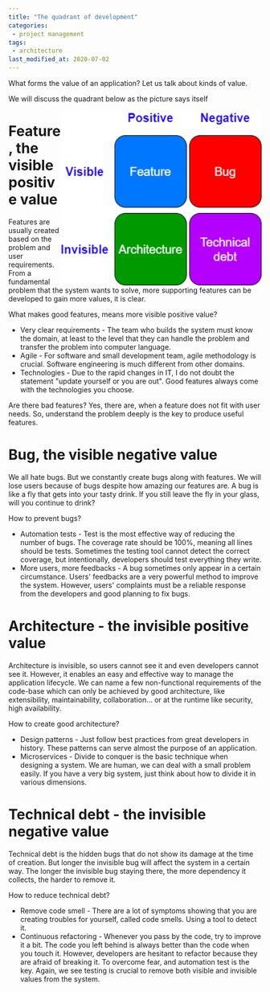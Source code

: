 ```yaml
---
title: "The quadrant of development"
categories:
 - project management
tags:
 - architecture
last_modified_at: 2020-07-02
---
```


What forms the value of an application? Let us talk about kinds of value.


We will discuss the quadrant below as the picture says itself

<img style="float: right;" width="400" src="/images/technical-debt.png">

# Feature, the visible positive value

Features are usually created based on the problem and user requirements. From a fundamental problem that the system wants to solve, more supporting features can be developed to gain more values, it is clear.

What makes good features, means more visible positive value?

- Very clear requirements - The team who builds the system must know the domain, at least to the level that they can handle the problem and transfer the problem into computer language.
- Agile - For software and small development team, agile methodology is crucial. Software engineering is much different from other domains.
- Technologies - Due to the rapid changes in IT, I do not doubt the statement "update yourself or you are out". Good features always come with the technologies you choose.

Are there bad features? Yes, there are, when a feature does not fit with user needs. So, understand the problem deeply is the key to produce useful features.

# Bug, the visible negative value

We all hate bugs. But we constantly create bugs along with features. We will lose users because of bugs despite how amazing our features are. A bug is like a fly that gets into your tasty drink. If you still leave the fly in your glass, will you continue to drink?

How to prevent bugs?

- Automation tests - Test is the most effective way of reducing the number of bugs. The coverage rate should be 100%, meaning all lines should be tests. Sometimes the testing tool cannot detect the correct coverage, but intentionally, developers should test everything they write.
- More users, more feedbacks - A bug sometimes only appear in a certain circumstance. Users' feedbacks are a very powerful method to improve the system. However, users' complaints must be a reliable response from the developers and good planning to fix bugs.

# Architecture - the invisible positive value

Architecture is invisible, so users cannot see it and even developers cannot see it. However, it enables an easy and effective way to manage the application lifecycle. We can name a few non-functional requirements of the code-base which can only be achieved by good architecture, like extensibility, maintainability, collaboration... or at the runtime like security, high availability.

How to create good architecture?

- Design patterns - Just follow best practices from great developers in history. These patterns can serve almost the purpose of an application.
- Microservices - Divide to conquer is the basic technique when designing a system. We are human, we can deal with a small problem easily. If you have a very big system, just think about how to divide it in various dimensions.

# Technical debt - the invisible negative value

Technical debt is the hidden bugs that do not show its damage at the time of creation. But longer the invisible bug will affect the system in a certain way. The longer the invisible bug staying there, the more dependency it collects, the harder to remove it.

How to reduce technical debt?

- Remove code smell - There are a lot of symptoms showing that you are creating troubles for yourself, called code smells. Using a tool to detect it. 
- Continuous refactoring - Whenever you pass by the code, try to improve it a bit. The code you left behind is always better than the code when you touch it. However, developers are hesitant to refactor because they are afraid of breaking it. To overcome fear, and automation test is the key. Again, we see testing is crucial to remove both visible and invisible values from the system.

